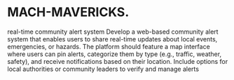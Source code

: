 # MACH-MAVERICKS.
real-time community alert system
Develop a web-based community alert system that enables users to
share real-time updates about local events, emergencies, or hazards. The platform
should feature a map interface where users can pin alerts, categorize them by type
(e.g., traffic, weather, safety), and receive notifications based on their location.
Include options for local authorities or community leaders to verify and manage
alerts
